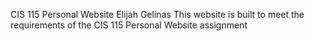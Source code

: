 CIS 115 Personal Website
Elijah Gelinas
This website is built to meet the requirements of the CIS 115 Personal Website assignment

